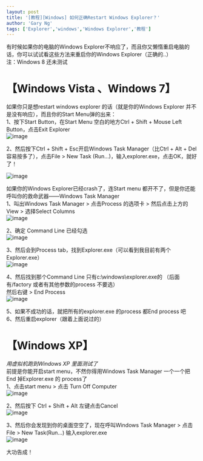 ```yaml
---
layout: post
title: '[教程][Windows] 如何正确Restart Windows Explorer？'
author: 'Gary Ng'
tags: ['Explorer','windows','Windows Explorer','教程']
---
```


有时候如果你的电脑的Windows Explorer不响应了，而且你又懒惰重启电脑的话，你可以试试看这些方法来重启你的Windows Explorer（正确的..）  
注：Windows 8 还未测试  


#  【Windows Vista 、Windows 7】

如果你只是想restart windows explorer 的话（就是你的Windows Explorer 并不是没有响应），而且你的Start Menu弹的出来：  
1、按下Start Button，在Start Menu 空白的地方Ctrl + Shift + Mouse Left Button，点击Exit Explorer  
![image](http://lh3.ggpht.com/-18s-YR90aZA/Ug2w0ra_S7I/AAAAAAAAD88/nwlHRSFT8BY/image_thumb.png?imgmax=800)  
  
2、然后按下Ctrl + Shift + Esc开启Windows Task Manager（比Ctrl + Alt + Del容易按多了），点击File > New Task (Run…)，输入explorer.exe，点击OK，就好了！  
  
![image](http://lh3.ggpht.com/-Vp5P6443dnI/Ug2w1wzylcI/AAAAAAAAD9M/q0VtR8iG64s/image_thumb%25255B1%25255D.png?imgmax=800)  
  
  
如果你的Windows Explorer已经crash了，连Start menu 都开不了，但是你还能呼叫你的救命武器——Windows Task Manager  
1、叫出Windows Task Manager > 点击Process 的选项卡 >  然后点击上方的View > 选择Select Columns  
![image](http://lh6.ggpht.com/-v5b4AWcl_FE/Ug2w3Dj4dcI/AAAAAAAAD9c/nyDQtM34ydw/image_thumb%25255B2%25255D.png?imgmax=800)  
  
2、确定 Command Line 已经勾选  
![image](http://lh4.ggpht.com/-lxlcpOfYXME/Ug2w4PxS_8I/AAAAAAAAD9s/34Nb2ZMx1TY/image_thumb%25255B3%25255D.png?imgmax=800)  
  
3、然后会到Process tab，找到Explorer.exe（可以看到我目前有两个Explorer.exe）  
![image](http://lh4.ggpht.com/-8gudTtHPYMA/Ug2w5M2iJTI/AAAAAAAAD98/qrgO2ZWKMAI/image_thumb%25255B4%25255D.png?imgmax=800)  
  
4、然后找到那个Command Line 只有c:\windows\explorer.exe的 （后面有/factory 或者有其他参数的process 不要选）  
然后右键 >  End Process  
![image](http://lh6.ggpht.com/-tsH8n3eMwZA/Ug2w6F9EvYI/AAAAAAAAD-M/7gMQIO_ZQnA/image_thumb%25255B5%25255D.png?imgmax=800)  
  
5、如果不成功的话，就把所有的explorer.exe 的process 都End process 吧  
6、然后重启explorer（跟着上面说过的）  
  


#  【Windows XP】

*用虚拟机跑到Windows XP 里面测试了*  
前提是你能开启start menu，不然你得用Windows Task Manager 一个一个把End 掉Explorer.exe 的 process了  
1、点击start menu > 点击 Turn Off Computer  
![image](http://lh6.ggpht.com/-tgYTSEkQKug/Ug2w7fEjQXI/AAAAAAAAD-c/AwIQ2O6Bl18/image_thumb%25255B6%25255D.png?imgmax=800)  
  
2、然后按下 Ctrl + Shift + Alt 左键点击Cancel  
![image](http://lh3.ggpht.com/-SkuFZsItff8/Ug2w85PKuLI/AAAAAAAAD-s/Hqs2sW2TTKQ/image_thumb%25255B7%25255D.png?imgmax=800)  
  
3、然后你会发现到你的桌面空空了，现在呼叫Windows Task Manager > 点击 File > New Task(Run…) 输入explorer.exe  
![image](http://lh6.ggpht.com/-Wym3IFINTp8/Ug2w9899EXI/AAAAAAAAD-8/XoElYhPZueQ/image_thumb%25255B8%25255D.png?imgmax=800)  
  
大功告成！
